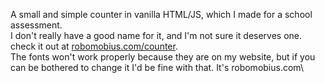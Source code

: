 A small and simple counter in vanilla HTML/JS, which I made for a school assessment.\
I don't really have a good name for it, and I'm not sure it deserves one.\
check it out at [robomobius.com/counter](robomobius.com/counter).\
The fonts won't work properly because they are on my website, but if you can be bothered to change it I'd be fine with that. It's robomobius.com\
